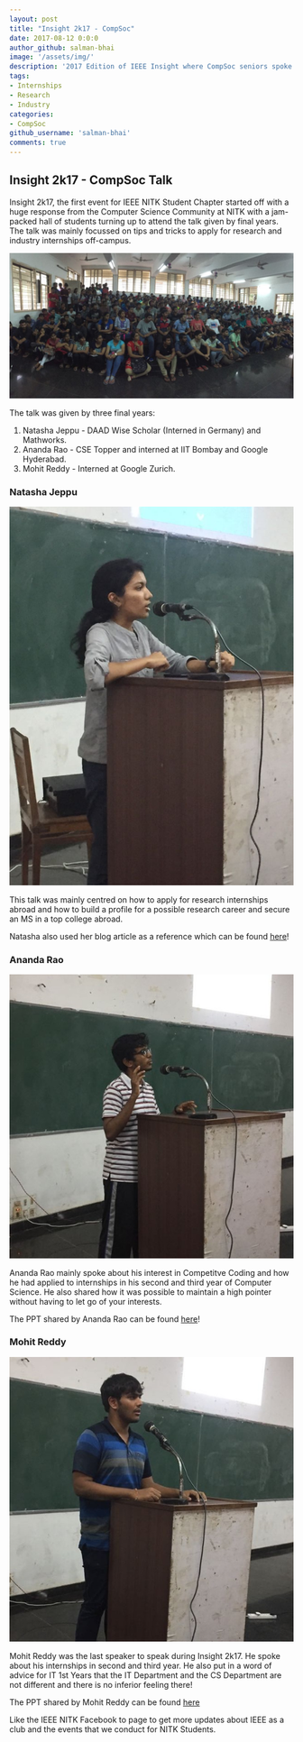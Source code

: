 ```yaml
---
layout: post
title: "Insight 2k17 - CompSoc"
date: 2017-08-12 0:0:0
author_github: salman-bhai
image: '/assets/img/'
description: '2017 Edition of IEEE Insight where CompSoc seniors spoke about how to apply for internships abroad and off-campus.'
tags:
- Internships
- Research
- Industry
categories:
- CompSoc
github_username: 'salman-bhai'
comments: true
---
```


## Insight 2k17 - CompSoc Talk

Insight 2k17, the first event for IEEE NITK Student Chapter started off with a huge response from the Computer Science Community at NITK with a jam-packed hall of students turning up to attend the talk given by final years. The talk was mainly focussed on tips and tricks to apply for research and industry internships off-campus. 

![Crowd for Insight](/gyan/assets/img/insight-2k17/crowd.jpg)

The talk was given by three final years:
1. Natasha Jeppu - DAAD Wise Scholar (Interned in Germany) and Mathworks.
2. Ananda Rao - CSE Topper and interned at IIT Bombay and Google Hyderabad.
3. Mohit Reddy - Interned at Google Zurich.

### Natasha Jeppu 

![Natasha Jeppu](/gyan/assets/img/insight-2k17/natasha-jeppu.jpg)

This talk was mainly centred on how to apply for research internships abroad and how to build a profile for a possible research career and secure an MS in a top college abroad.

Natasha also used her blog article as a reference which can be found [here](/gyan/internships-abroad/)!

### Ananda Rao

![Ananda Rao](/gyan/assets/img/insight-2k17/ananda-rao.jpg)

Ananda Rao mainly spoke about his interest in Competitve Coding and how he had applied to internships in his second and third year of Computer Science. He also shared how it was possible to maintain a high pointer without having to let go of your interests.

The PPT shared by Ananda Rao can be found [here](https://drive.google.com/open?id=1104pPZPQD7YStRVjE47BWAIM-qACqKIQdrOVLi1esM8)!

### Mohit Reddy

![Mohit Reddy](/gyan/assets/img/insight-2k17/mohit-reddy.jpg)

Mohit Reddy was the last speaker to speak during Insight 2k17. He spoke about his internships in second and third year. He also put in a word of advice for IT 1st Years that the IT Department and the CS Department are not different and there is no inferior feeling there!

The PPT shared by Mohit Reddy can be found [here](https://drive.google.com/open?id=1sfcWSfjWg78IRA0E7ghigHQAeVfic_xbLyiypaTR2pw)

Like the IEEE NITK Facebook to page to get more updates about IEEE as a club and the events that we conduct for NITK Students.
